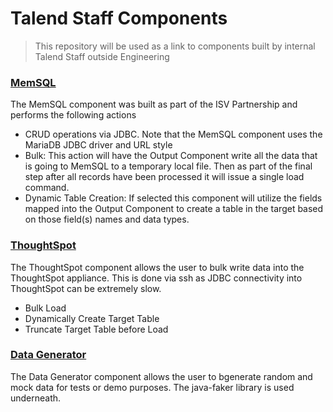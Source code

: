 # Talend Staff Components

> This repository will be used as a link to components built by internal Talend Staff outside Engineering

### [MemSQL](https://github.com/Talend/memsql-component)
The MemSQL component was built as part of the ISV Partnership and performs the following actions
* CRUD operations via JDBC. Note that the MemSQL component uses the MariaDB JDBC driver and URL style
* Bulk: This action will have the Output Component write all the data that is going to MemSQL to a temporary local file.
Then as part of the final step after all records have been processed it will issue a single load command.
* Dynamic Table Creation: If selected this component will utilize the fields mapped into the Output Component to create
a table in the target based on those field(s) names and data types.

### [ThoughtSpot](https://github.com/Talend/thoughtspot-component)
The ThoughtSpot component allows the user to bulk write data into the ThoughtSpot appliance. This is done via
ssh as JDBC connectivity into ThoughtSpot can be extremely slow. 
* Bulk Load
* Dynamically Create Target Table
* Truncate Target Table before Load 

### [Data Generator](https://github.com/Talend/datagenerator-component)
The Data Generator component allows the user to bgenerate random and mock data for tests or demo purposes. The java-faker library is used underneath.